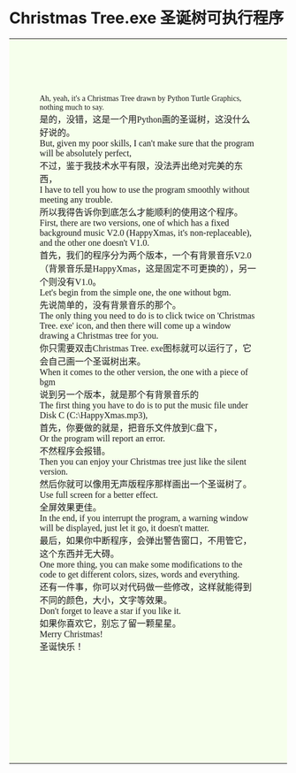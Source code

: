 # Christmas Tree.exe 圣诞树可执行程序 
<table style="width: 99.8%; "><tbody><tr><td id="QQMAILSTATIONERY" style="background:url(https://rescdn.qqmail.com/zh_CN/htmledition/images/xinzhi/bg/a_01.jpg) no-repeat #f6ffec; min-height:550px; padding: 100px 55px 200px; "><font face="楷体,楷体_GB2312"><div><span style="font-size: 14px;">Ah, yeah, it's a Christmas Tree drawn by Python Turtle Graphics, nothing much to say.</span></div><div>是的，没错，这是一个用Python画的圣诞树，这没什么好说的。</div><div>But, given my poor skills, I can't make sure that the program will be absolutely perfect, </div><div>不过，鉴于我技术水平有限，没法弄出绝对完美的东西，</div><div>I have to tell you how to use the program smoothly without meeting any trouble.</div><div>所以我得告诉你到底怎么才能顺利的使用这个程序。</div><div>First, there are two versions, one of which has a fixed background music V2.0 (HappyXmas, it's non-replaceable), and the other one doesn't V1.0.</div><div>首先，我们的程序分为两个版本，一个有背景音乐V2.0（背景音乐是HappyXmas，这是固定不可更换的），另一个则没有V1.0。</div><div>Let's begin from the simple one, the one without bgm. </div><div>先说简单的，没有背景音乐的那个。</div><div>The only thing you need to do is to click twice on 'Christmas Tree. exe' icon, and then there will come up a window drawing a Christmas tree for you.</div><div>你只需要双击Christmas Tree. exe图标就可以运行了，它会自己画一个圣诞树出来。</div><div>When it comes to the other version, the one with a piece of bgm</div><div>说到另一个版本，就是那个有背景音乐的</div><div>The first thing you have to do is to put the music file under Disk C (C:\HappyXmas.mp3),</div><div>首先，你要做的就是，把音乐文件放到C盘下，</div><div>Or the program will report an error.</div><div>不然程序会报错。</div><div>Then you can enjoy your Christmas tree just like the silent version.</div><div>然后你就可以像用无声版程序那样画出一个圣诞树了。</div><div>Use full screen for a better effect.</div><div>全屏效果更佳。</div><div>In the end, if you interrupt the program, a warning window will be displayed, just let it go, it doesn't matter.</div><div>最后，如果你中断程序，会弹出警告窗口，不用管它，这个东西并无大碍。</div><div>One more thing, you can make some modifications to the code to get different colors, sizes, words and everything.</div><div>还有一件事，你可以对代码做一些修改，这样就能得到不同的颜色，大小，文字等效果。</div><div>Don't forget to leave a star if you like it.</div><div>如果你喜欢它，别忘了留一颗星星。</div><div>Merry Christmas! </div><div>圣诞快乐！</div></font></td></tr></tbody></table>
